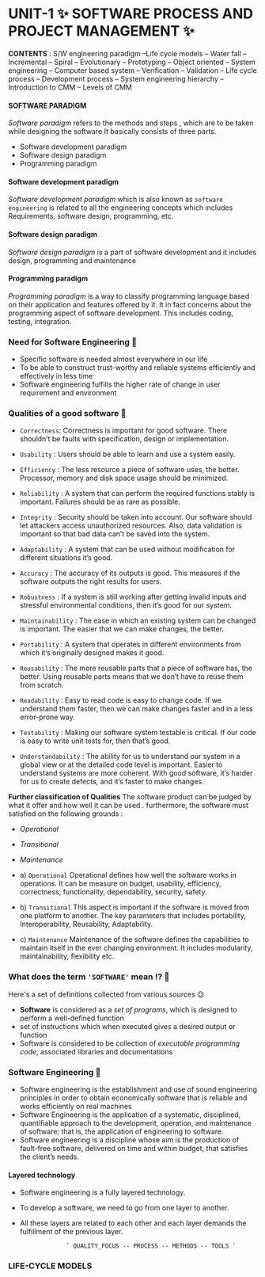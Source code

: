 # UNIT-1  ✨ SOFTWARE PROCESS AND PROJECT MANAGEMENT ✨
**CONTENTS** : S/W engineering paradigm –Life cycle models – Water fall –
Incremental – Spiral – Evolutionary – Prototyping – Object oriented – System
engineering – Computer based system – Verification – Validation – Life cycle process –
Development process – System engineering hierarchy – Introduction to CMM – Levels
of CMM

#### SOFTWARE PARADIGM
_Software paradigm_ refers to the methods and steps , which are to be taken while designing the software
 It basically consists of three parts.
- Software development paradigm
- Software design paradigm
- Programming paradigm

#### Software development paradigm
_Software development paradigm_ which is also known as `software engineering` is related to all the engineering concepts which
includes Requirements, software design, programming, etc.

#### Software design paradigm
_Software design paradigm_ is a part of software development and it includes design,
programming and  maintenance

#### Programming paradigm
_Programming paradigm_ is a way to classify programming language based on their application and features offered by it.
It in fact concerns about the programming aspect of software development. This includes coding, testing, integration.

### Need for Software Engineering 👀
- Specific software is needed almost everywhere in our life
- To be able to construct trust-worthy and reliable systems efficiently and effectively in less time
- Software engineering fulfills the higher rate of change in user requirement and environment

### Qualities of a good software 🙌
- `Correctness`:
Correctness is important for good software. There shouldn’t be faults with specification, design or implementation.

- `Usability` :
Users should be able to learn and use a system easily.

- `Efficiency` :
The less resource a piece of software uses, the better. Processor, memory and disk space usage should be minimized.

- `Reliability` :
A system that can perform the required functions stably is important. Failures should be as rare as possible.

- `Integrity` :
Security should be taken into account. Our software should let attackers access unauthorized resources.
Also, data validation is important so that bad data can’t be saved into the system.

- `Adaptability` :
A system that can be used without modification for different situations it’s good.

- `Accuracy` :
The accuracy of its outputs is good. This measures if the software outputs the right results for users.

- `Robustness` :
If a system is still working after getting invalid inputs and stressful environmental conditions, then it’s good for our system.

- `Maintainability` :
The ease in which an existing system can be changed is important. The easier that we can make changes, the better.

- `Portability` :
A system that operates in different environments from which it’s originally designed makes it good.

- `Reusability` :
The more reusable parts that a piece of software has, the better.
Using reusable parts means that we don’t have to reuse them from scratch.

- `Readability` :
Easy to read code is easy to change code. If we understand them faster, then we can make changes faster and in a less error-prone way.

- `Testability` :
Making our software system testable is critical. If our code is easy to write unit tests for, then that’s good.

- `Understandability` :
The ability for us to understand our system in a global view or at the detailed code level is important.
Easier to understand systems are more coherent.
With good software, it’s harder for us to create defects, and it’s faster to make changes.

**Further classification of Qualities**
The software product can be judged by what it offer and how well it can be used .
furthermore, the software must satisfied on the following grounds :
- _Operational_
- _Transitional_
- _Maintenance_

- a) `Operational`
Operational defines how well the software works in operations. It can be measure
on budget, usability, efficiency, correctness, functionality, dependability, security, safety.

- b) `Transitional`
This aspect is important if the software is moved from one platform to another.
The key parameters that includes portability, Interoperability, Reusability, Adaptability.

- c) `Maintenance`
Maintenance of the software defines the capabilities to maintain itself in the ever
changing environment. It includes modularity, maintainability, flexibility etc.

### What does the term `'SOFTWARE'` mean !? 🤔
Here's a set of definitions collected from various sources 😉
- **Software** is considered as a _set of programs_, which is designed to perform a well-defined function
-  set of instructions which when executed gives a desired output or function
-  Software is considered to be collection of _executable programming code_, associated libraries and documentations

### Software Engineering 🤞
-  Software engineering is the establishment and use of sound engineering
principles in order to obtain economically software that is reliable and works
efficiently on real machines
- Software Engineering is the application of a systematic, disciplined, quantifiable
approach to the development, operation, and maintenance of software; that is,
the application of engineering to software.
- Software engineering is a discipline whose aim is the production of fault-free
software, delivered on time and within budget, that satisfies the client’s needs.

####  Layered technology
- Software engineering is a fully layered technology.
- To develop a software, we need to go from one layer to another.
- All these layers are related to each other and each layer demands the fulfillment of the previous layer.

                   ` QUALITY_FOCUS -- PROCESS -- METHODS -- TOOLS `

### LIFE-CYCLE MODELS 
